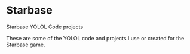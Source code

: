 # Starbase
Starbase YOLOL Code projects

These are some of the YOLOL code and projects I use or created for the Starbase game.
